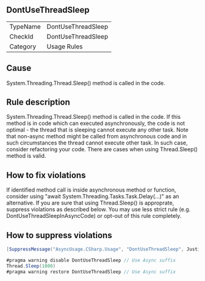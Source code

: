 ## DontUseThreadSleep

<table>
<tr>
  <td>TypeName</td>
  <td>DontUseThreadSleep</td>
</tr>
<tr>
  <td>CheckId</td>
  <td>DontUseThreadSleep</td>
</tr>
<tr>
  <td>Category</td>
  <td>Usage Rules</td>
</tr>
</table>

## Cause

System.Threading.Thread.Sleep() method is called in the code.

## Rule description

System.Threading.Thread.Sleep() method is called in the code. 
If this method is in code which can executed asynchronously, the code is not optimal - the thread that is sleeping cannot execute any other task.
Note that non-async method might be called from asynchronous code and in such circumstances the thread cannot execute other task.
In such case, consider refactoring your code.
There are cases when using Thread.Sleep() method is valid.

## How to fix violations

If identified method call is inside asynchronous method or function, consider using "await System.Threading.Tasks.Task.Delay(...)" as an alternative.
If you are sure that using Thread.Sleep() is approprate, suppress violations as described below.
You may use less strict rule (e.g. DontUseThreadSleepInAsyncCode) or opt-out of this rule completely.

## How to suppress violations

```csharp
[SuppressMessage("AsyncUsage.CSharp.Usage", "DontUseThreadSleep", Justification = "Reviewed.")]
```

```csharp
#pragma warning disable DontUseThreadSleep // Use Async suffix
Thread.Sleep(1000)
#pragma warning restore DontUseThreadSleep // Use Async suffix
```
